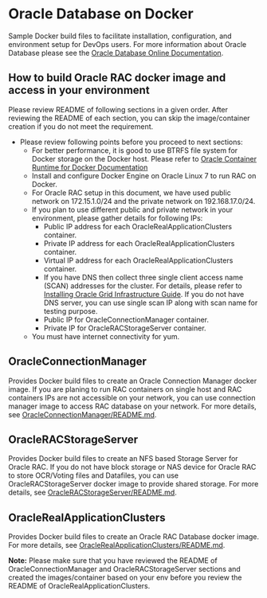 # Oracle Database on Docker
Sample Docker build files to facilitate installation, configuration, and environment setup for DevOps users. For more information about Oracle Database please see the [Oracle Database Online Documentation](https://docs.oracle.com/en/database/oracle/oracle-database/index.html).

## How to build Oracle RAC docker image and access in your environment
Please review README of following sections in a given order. After reviewing the README of each section, you can skip the image/container creation if you do not meet the requirement.

* Please review following points before you proceed to next sections:
  * For better performance, it is good to use BTRFS file system for Docker storage on the Docker host. Please refer to [Oracle Container Runtime for Docker Documentation](https://docs.oracle.com/cd/E52668_01/E87205/html/index.html)
  * Install and configure Docker Engine on Oracle Linux 7 to run RAC on Docker.
  * For Oracle RAC setup in this document, we have used public network on 172.15.1.0/24 and the private network on 192.168.17.0/24.
  * If you plan to use different public and private network in your environment, please gather details for following IPs:
    * Public IP address for each OracleRealApplicationClusters container.
    * Private IP address for each OracleRealApplicationClusters container.
    * Virtual IP address for each OracleRealApplicationClusters container.
    * If you have DNS then collect three single client access name (SCAN) addresses for the cluster. For details, please refer to [Installing Oracle Grid Infrastructure Guide](https://docs.oracle.com/en/database/oracle/oracle-database/12.2/cwlin/toc.htm). If you do not have DNS server, you can use single scan IP along with scan name for testing purpose.
    * Public IP for OracleConnectionManager container.
    * Private IP for OracleRACStorageServer container.
   * You must have internet connectivity for yum.

## OracleConnectionManager
Provides Docker build files to create an Oracle Connection Manager docker image. If you are planing to run RAC containers on single host and RAC containers IPs are not accessible on your network, you can use connection manager image to access RAC database on your network. For more details, see [OracleConnectionManager/README.md](./OracleConnectionManager/README.md).

## OracleRACStorageServer
Provides Docker build files to create an NFS based Storage Server for Oracle RAC. If you do not have block storage or NAS device for Oracle RAC to store OCR/Voting files and Datafiles, you can use OracleRACStorageServer docker image to provide shared storage. For more details, see [OracleRACStorageServer/README.md](./OracleRACStorageServer/README.md).

## OracleRealApplicationClusters
Provides Docker build files to create an Oracle RAC Database docker image. For more details, see [OracleRealApplicationClusters/README.md](./OracleRealApplicationClusters/README.md).

**Note:** Please make sure that you have reviewed the README of OracleConnectionManager and OracleRACStorageServer sections and created the images/container based on your env before you review the README of OracleRealApplicationClusters.

